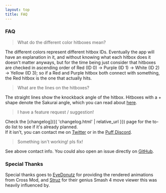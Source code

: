 ```yaml
---
layout: top
title: FAQ
---
```


### FAQ

> What do the different color hitboxes mean?

The different colors represent different hitbox IDs. Eventually the app will have an explanation in it, and without knowing what each hitbox does it doesn't matter anyways, but for the time being just consider that hitboxes are checked in ascending order of Red (ID 0) → Purple (ID 1) → White (ID 2) → Yellow (ID 3); so if a Red and Purple hitbox both connect with something, the Red hitbox is the one that actually hits.

> What are the lines on the hitboxes?

The straight lines show the knockback angle of the hitbox. Hitboxes with a + shape denote the Sakurai angle, which you can read about [here](https://www.ssbwiki.com/Sakurai_angle).

> I have a feature request / suggestion!

Check the [changelog]({{ 'changelog.html' | relative_url }}) page for the to-do list to see if it's already planned.  
If it isn't, you can contact me on [Twitter](https://twitter.com/drakeirving) or in the [Puff Discord](https://smashcords.com/s5jigglypuff).

> Something isn't working! pls fix!

See above contact info. You could also open an issue directly on [GitHub](https://github.com/drakeirving/puff-hitbox-viewer).


### Special Thanks

Special thanks goes to [EyeDonutz](https://twitter.com/theEyeDonutz) for providing the rendered animations from Cross Mod, and [Struz](https://twitter.com/struzsmash) for their genius Smash 4 move viewer this was heavily influenced by.
